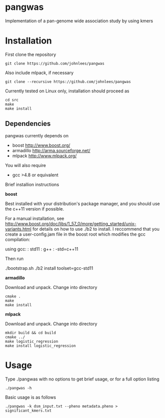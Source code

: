 # pangwas
Implementation of a pan-genome wide association study by using kmers

Installation
==============
First clone the repository

    git clone https://github.com/johnlees/pangwas

Also include mlpack, if necessary

    git clone --recursive https://github.com/johnlees/pangwas

Currently tested on Linux only, installation should proceed as

    cd src
    make
    make install

Dependencies
--------------
pangwas currently depends on

- boost <http://www.boost.org/>
- armadillo <http://arma.sourceforge.net/>
- mlpack <http://www.mlpack.org/>

You will also require

- gcc >4.8 or equivalent

Brief installion instructions

**boost**

Best installed with your distribution's package manager, and you should use the c++11 version if possible.

For a manual installation, see <http://www.boost.org/doc/libs/1_57_0/more/getting_started/unix-variants.html> for details on how to use ./b2 to install. I reccommend that you create a user-config.jam file in the boost root which modifies the gcc compilation:

   using gcc:
      : std11
      : g++
      : <cxxflags>-std=c++11

Then run

   ./bootstrap.sh
   ./b2 install toolset=gcc-std11

**armadillo**

Download and unpack. Change into directory

    cmake .
    make
    make install

**mlpack**

Download and unpack. Change into directory

    mkdir build && cd build
    cmake ../
    make logistic_regression
    make install logistic_regression

Usage
=============
Type ./pangwas with no options to get brief usage, or for a full option listing

    ./pangwas -h

Basic usage is as follows

    ./pangwas -k dsm_input.txt --pheno metadata.pheno > significant_kmers.txt

